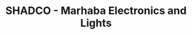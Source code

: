 ---
title: "SHADCO - Marhaba Electronics and Lights"
url: /karachi/shadco-marhaba-electronics-and-lights/
shop: car repair
---